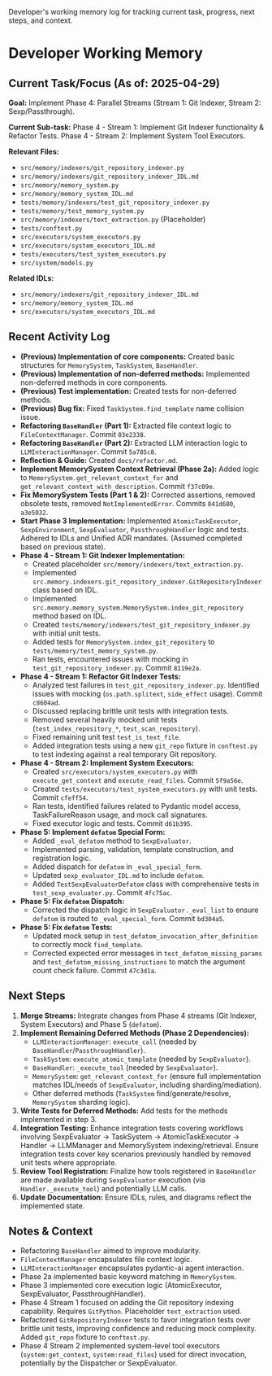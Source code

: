 <description>Developer's working memory log for tracking current task, progress, next steps, and context.</description>
# Developer Working Memory

## Current Task/Focus (As of: 2025-04-29)

**Goal:** Implement Phase 4: Parallel Streams (Stream 1: Git Indexer, Stream 2: Sexp/Passthrough).

**Current Sub-task:** Phase 4 - Stream 1: Implement Git Indexer functionality & Refactor Tests. Phase 4 - Stream 2: Implement System Tool Executors.

**Relevant Files:**
- `src/memory/indexers/git_repository_indexer.py`
- `src/memory/indexers/git_repository_indexer_IDL.md`
- `src/memory/memory_system.py`
- `src/memory/memory_system_IDL.md`
- `tests/memory/indexers/test_git_repository_indexer.py`
- `tests/memory/test_memory_system.py`
- `src/memory/indexers/text_extraction.py` (Placeholder)
- `tests/conftest.py`
- `src/executors/system_executors.py`
- `src/executors/system_executors_IDL.md`
- `tests/executors/test_system_executors.py`
- `src/system/models.py`

**Related IDLs:**
- `src/memory/indexers/git_repository_indexer_IDL.md`
- `src/memory/memory_system_IDL.md`
- `src/executors/system_executors_IDL.md`

## Recent Activity Log

- **(Previous) Implementation of core components:** Created basic structures for `MemorySystem`, `TaskSystem`, `BaseHandler`.
- **(Previous) Implementation of non-deferred methods:** Implemented non-deferred methods in core components.
- **(Previous) Test implementation:** Created tests for non-deferred methods.
- **(Previous) Bug fix:** Fixed `TaskSystem.find_template` name collision issue.
- **Refactoring `BaseHandler` (Part 1):** Extracted file context logic to `FileContextManager`. Commit `03e2338`.
- **Refactoring `BaseHandler` (Part 2):** Extracted LLM interaction logic to `LLMInteractionManager`. Commit `5a785c8`.
- **Reflection & Guide:** Created `docs/refactor.md`.
- **Implement MemorySystem Context Retrieval (Phase 2a):** Added logic to `MemorySystem.get_relevant_context_for` and `get_relevant_context_with_description`. Commit `f37c09e`.
- **Fix MemorySystem Tests (Part 1 & 2):** Corrected assertions, removed obsolete tests, removed `NotImplementedError`. Commits `841d680`, `a3e5032`.
- **Start Phase 3 Implementation:** Implemented `AtomicTaskExecutor`, `SexpEnvironment`, `SexpEvaluator`, `PassthroughHandler` logic and tests. Adhered to IDLs and Unified ADR mandates. (Assumed completed based on previous state).
- **Phase 4 - Stream 1: Git Indexer Implementation:**
    - Created placeholder `src/memory/indexers/text_extraction.py`.
    - Implemented `src.memory.indexers.git_repository_indexer.GitRepositoryIndexer` class based on IDL.
    - Implemented `src.memory.memory_system.MemorySystem.index_git_repository` method based on IDL.
    - Created `tests/memory/indexers/test_git_repository_indexer.py` with initial unit tests.
    - Added tests for `MemorySystem.index_git_repository` to `tests/memory/test_memory_system.py`.
    - Ran tests, encountered issues with mocking in `test_git_repository_indexer.py`. Commit `8119e2a`.
- **Phase 4 - Stream 1: Refactor Git Indexer Tests:**
    - Analyzed test failures in `test_git_repository_indexer.py`. Identified issues with mocking (`os.path.splitext`, `side_effect` usage). Commit `c8604ad`.
    - Discussed replacing brittle unit tests with integration tests.
    - Removed several heavily mocked unit tests (`test_index_repository_*`, `test_scan_repository`).
    - Fixed remaining unit test `test_is_text_file`.
    - Added integration tests using a new `git_repo` fixture in `conftest.py` to test indexing against a real temporary Git repository.
- **Phase 4 - Stream 2: Implement System Executors:**
    - Created `src/executors/system_executors.py` with `execute_get_context` and `execute_read_files`. Commit `5f9a56e`.
    - Created `tests/executors/test_system_executors.py` with unit tests. Commit `cfeff54`.
    - Ran tests, identified failures related to Pydantic model access, TaskFailureReason usage, and mock call signatures.
    - Fixed executor logic and tests. Commit `d61b395`.
- **Phase 5: Implement `defatom` Special Form:**
    - Added `_eval_defatom` method to `SexpEvaluator`.
    - Implemented parsing, validation, template construction, and registration logic.
    - Added dispatch for `defatom` in `_eval_special_form`.
    - Updated `sexp_evaluator_IDL.md` to include `defatom`.
    - Added `TestSexpEvaluatorDefatom` class with comprehensive tests in `test_sexp_evaluator.py`. Commit `4fc75ac`.
- **Phase 5: Fix `defatom` Dispatch:**
    - Corrected the dispatch logic in `SexpEvaluator._eval_list` to ensure `defatom` is routed to `_eval_special_form`. Commit `bd304a5`.
- **Phase 5: Fix `defatom` Tests:**
    - Updated mock setup in `test_defatom_invocation_after_definition` to correctly mock `find_template`.
    - Corrected expected error messages in `test_defatom_missing_params` and `test_defatom_missing_instructions` to match the argument count check failure. Commit `47c3d1a`.

## Next Steps

1.  **Merge Streams:** Integrate changes from Phase 4 streams (Git Indexer, System Executors) and Phase 5 (`defatom`).
2.  **Implement Remaining Deferred Methods (Phase 2 Dependencies):**
    *   `LLMInteractionManager`: `execute_call` (needed by `BaseHandler`/`PassthroughHandler`).
    *   `TaskSystem`: `execute_atomic_template` (needed by `SexpEvaluator`).
    *   `BaseHandler`: `_execute_tool` (needed by `SexpEvaluator`).
    *   `MemorySystem`: `get_relevant_context_for` (ensure full implementation matches IDL/needs of `SexpEvaluator`, including sharding/mediation).
    *   Other deferred methods (`TaskSystem` find/generate/resolve, `MemorySystem` sharding logic).
4.  **Write Tests for Deferred Methods:** Add tests for the methods implemented in step 3.
5.  **Integration Testing:** Enhance integration tests covering workflows involving SexpEvaluator -> TaskSystem -> AtomicTaskExecutor -> Handler -> LLMManager and MemorySystem indexing/retrieval. Ensure integration tests cover key scenarios previously handled by removed unit tests where appropriate.
6.  **Review Tool Registration:** Finalize how tools registered in `BaseHandler` are made available during `SexpEvaluator` execution (via `Handler._execute_tool`) and potentially LLM calls.
7.  **Update Documentation:** Ensure IDLs, rules, and diagrams reflect the implemented state.

## Notes & Context

- Refactoring `BaseHandler` aimed to improve modularity.
- `FileContextManager` encapsulates file context logic.
- `LLMInteractionManager` encapsulates pydantic-ai agent interaction.
- Phase 2a implemented basic keyword matching in `MemorySystem`.
- Phase 3 implemented core execution logic (AtomicExecutor, SexpEvaluator, PassthroughHandler).
- Phase 4 Stream 1 focused on adding the Git repository indexing capability. Requires `GitPython`. Placeholder `text_extraction` used.
- Refactored `GitRepositoryIndexer` tests to favor integration tests over brittle unit tests, improving confidence and reducing mock complexity. Added `git_repo` fixture to `conftest.py`.
- Phase 4 Stream 2 implemented system-level tool executors (`system:get_context`, `system:read_files`) used for direct invocation, potentially by the Dispatcher or SexpEvaluator.
